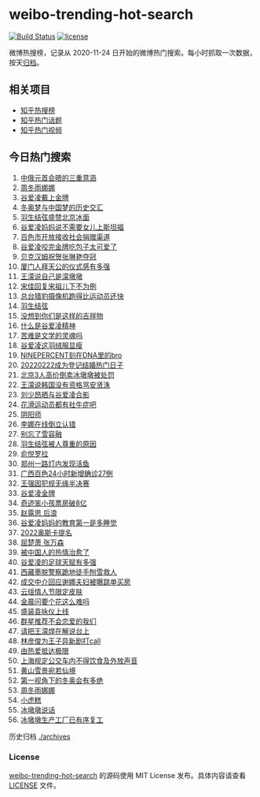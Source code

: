 # weibo-trending-hot-search

[![Build Status](https://github.com/justjavac/weibo-trending-hot-search/workflows/ci/badge.svg?branch=master)](https://github.com/justjavac/weibo-trending-hot-search/actions)
[![license](https://img.shields.io/github/license/justjavac/weibo-trending-hot-search)](https://github.com/justjavac/weibo-trending-hot-search/blob/master/LICENSE)

微博热搜榜，记录从 2020-11-24 日开始的微博热门搜索。每小时抓取一次数据，按天[归档](./archives)。

## 相关项目

- [知乎热搜榜](https://github.com/justjavac/zhihu-trending-top-search)
- [知乎热门话题](https://github.com/justjavac/zhihu-trending-hot-questions)
- [知乎热门视频](https://github.com/justjavac/zhihu-trending-hot-video)

## 今日热门搜索

<!-- BEGIN -->
<!-- 最后更新时间 Wed Feb 09 2022 02:16:24 GMT+0800 (China Standard Time) -->

1. [中俄元首会晤的三重意涵](https://s.weibo.com//weibo?q=%23%E4%B8%AD%E4%BF%84%E5%85%83%E9%A6%96%E4%BC%9A%E6%99%A4%E7%9A%84%E4%B8%89%E9%87%8D%E6%84%8F%E6%B6%B5%23&Refer=new_time)
1. [周冬雨娜娜](https://s.weibo.com//weibo?q=%23%E5%91%A8%E5%86%AC%E9%9B%A8%E5%A8%9C%E5%A8%9C%23&Refer=top)
1. [谷爱凌戴上金牌](https://s.weibo.com//weibo?q=%23%E8%B0%B7%E7%88%B1%E5%87%8C%E6%88%B4%E4%B8%8A%E9%87%91%E7%89%8C%23&Refer=top)
1. [冬奥梦与中国梦的历史交汇](https://s.weibo.com//weibo?q=%23%E5%86%AC%E5%A5%A5%E6%A2%A6%E4%B8%8E%E4%B8%AD%E5%9B%BD%E6%A2%A6%E7%9A%84%E5%8E%86%E5%8F%B2%E4%BA%A4%E6%B1%87%23&Refer=top)
1. [羽生结弦盛赞北京冰面](https://s.weibo.com//weibo?q=%23%E7%BE%BD%E7%94%9F%E7%BB%93%E5%BC%A6%E7%9B%9B%E8%B5%9E%E5%8C%97%E4%BA%AC%E5%86%B0%E9%9D%A2%23&Refer=top)
1. [谷爱凌妈妈说不需要女儿上斯坦福](https://s.weibo.com//weibo?q=%23%E8%B0%B7%E7%88%B1%E5%87%8C%E5%A6%88%E5%A6%88%E8%AF%B4%E4%B8%8D%E9%9C%80%E8%A6%81%E5%A5%B3%E5%84%BF%E4%B8%8A%E6%96%AF%E5%9D%A6%E7%A6%8F%23&Refer=top)
1. [百色市开放接收社会捐赠渠道](https://s.weibo.com//weibo?q=%23%E7%99%BE%E8%89%B2%E5%B8%82%E5%BC%80%E6%94%BE%E6%8E%A5%E6%94%B6%E7%A4%BE%E4%BC%9A%E6%8D%90%E8%B5%A0%E6%B8%A0%E9%81%93%23&Refer=top)
1. [谷爱凌咬完金牌吃包子太可爱了](https://s.weibo.com//weibo?q=%23%E8%B0%B7%E7%88%B1%E5%87%8C%E5%92%AC%E5%AE%8C%E9%87%91%E7%89%8C%E5%90%83%E5%8C%85%E5%AD%90%E5%A4%AA%E5%8F%AF%E7%88%B1%E4%BA%86%23&Refer=top)
1. [贝克汉姆祝贺张琳艳夺冠](https://s.weibo.com//weibo?q=%23%E8%B4%9D%E5%85%8B%E6%B1%89%E5%A7%86%E7%A5%9D%E8%B4%BA%E5%BC%A0%E7%90%B3%E8%89%B3%E5%A4%BA%E5%86%A0%23&Refer=top)
1. [厦门人拜天公的仪式感有多强](https://s.weibo.com//weibo?q=%23%E5%8E%A6%E9%97%A8%E4%BA%BA%E6%8B%9C%E5%A4%A9%E5%85%AC%E7%9A%84%E4%BB%AA%E5%BC%8F%E6%84%9F%E6%9C%89%E5%A4%9A%E5%BC%BA%23&Refer=top)
1. [王濛说自己是濛墩墩](https://s.weibo.com//weibo?q=%23%E7%8E%8B%E6%BF%9B%E8%AF%B4%E8%87%AA%E5%B7%B1%E6%98%AF%E6%BF%9B%E5%A2%A9%E5%A2%A9%23&Refer=top)
1. [宋佳回复宋祖儿下不为例](https://s.weibo.com//weibo?q=%23%E5%AE%8B%E4%BD%B3%E5%9B%9E%E5%A4%8D%E5%AE%8B%E7%A5%96%E5%84%BF%E4%B8%8B%E4%B8%8D%E4%B8%BA%E4%BE%8B%23&Refer=top)
1. [总台猎豹摄像机跑得比运动员还快](https://s.weibo.com//weibo?q=%E6%80%BB%E5%8F%B0%E7%8C%8E%E8%B1%B9%E6%91%84%E5%83%8F%E6%9C%BA%E8%B7%91%E5%BE%97%E6%AF%94%E8%BF%90%E5%8A%A8%E5%91%98%E8%BF%98%E5%BF%AB&Refer=top)
1. [羽生结弦](https://s.weibo.com//weibo?q=%E7%BE%BD%E7%94%9F%E7%BB%93%E5%BC%A6&Refer=top)
1. [没想到你们是这样的吉祥物](https://s.weibo.com//weibo?q=%23%E6%B2%A1%E6%83%B3%E5%88%B0%E4%BD%A0%E4%BB%AC%E6%98%AF%E8%BF%99%E6%A0%B7%E7%9A%84%E5%90%89%E7%A5%A5%E7%89%A9%23&Refer=top)
1. [什么是谷爱凌精神](https://s.weibo.com//weibo?q=%23%E4%BB%80%E4%B9%88%E6%98%AF%E8%B0%B7%E7%88%B1%E5%87%8C%E7%B2%BE%E7%A5%9E%23&Refer=top)
1. [苦难是文学的灵魂吗](https://s.weibo.com//weibo?q=%23%E8%8B%A6%E9%9A%BE%E6%98%AF%E6%96%87%E5%AD%A6%E7%9A%84%E7%81%B5%E9%AD%82%E5%90%97%23&Refer=top)
1. [谷爱凌这羽绒服显瘦](https://s.weibo.com//weibo?q=%23%E8%B0%B7%E7%88%B1%E5%87%8C%E8%BF%99%E7%BE%BD%E7%BB%92%E6%9C%8D%E6%98%BE%E7%98%A6%23&Refer=top)
1. [NINEPERCENT刻在DNA里的bro](https://s.weibo.com//weibo?q=%23NINEPERCENT%E5%88%BB%E5%9C%A8DNA%E9%87%8C%E7%9A%84bro%23&Refer=top)
1. [20220222成为登记结婚热门日子](https://s.weibo.com//weibo?q=%2320220222%E6%88%90%E4%B8%BA%E7%99%BB%E8%AE%B0%E7%BB%93%E5%A9%9A%E7%83%AD%E9%97%A8%E6%97%A5%E5%AD%90%23&Refer=top)
1. [北京3人高价倒卖冰墩墩被处罚](https://s.weibo.com//weibo?q=%23%E5%8C%97%E4%BA%AC3%E4%BA%BA%E9%AB%98%E4%BB%B7%E5%80%92%E5%8D%96%E5%86%B0%E5%A2%A9%E5%A2%A9%E8%A2%AB%E5%A4%84%E7%BD%9A%23&Refer=top)
1. [王濛说韩国没有资格骂安贤洙](https://s.weibo.com//weibo?q=%23%E7%8E%8B%E6%BF%9B%E8%AF%B4%E9%9F%A9%E5%9B%BD%E6%B2%A1%E6%9C%89%E8%B5%84%E6%A0%BC%E9%AA%82%E5%AE%89%E8%B4%A4%E6%B4%99%23&Refer=top)
1. [刘少昂晒与谷爱凌合影](https://s.weibo.com//weibo?q=%23%E5%88%98%E5%B0%91%E6%98%82%E6%99%92%E4%B8%8E%E8%B0%B7%E7%88%B1%E5%87%8C%E5%90%88%E5%BD%B1%23&Refer=top)
1. [花滑运动员都有社牛症吧](https://s.weibo.com//weibo?q=%23%E8%8A%B1%E6%BB%91%E8%BF%90%E5%8A%A8%E5%91%98%E9%83%BD%E6%9C%89%E7%A4%BE%E7%89%9B%E7%97%87%E5%90%A7%23&Refer=top)
1. [阴阳师](https://s.weibo.com//weibo?q=%E9%98%B4%E9%98%B3%E5%B8%88&Refer=top)
1. [李娜在线倒立认错](https://s.weibo.com//weibo?q=%23%E6%9D%8E%E5%A8%9C%E5%9C%A8%E7%BA%BF%E5%80%92%E7%AB%8B%E8%AE%A4%E9%94%99%23&Refer=top)
1. [别忘了雪容融](https://s.weibo.com//weibo?q=%23%E5%88%AB%E5%BF%98%E4%BA%86%E9%9B%AA%E5%AE%B9%E8%9E%8D%23&Refer=top)
1. [羽生结弦被人尊重的原因](https://s.weibo.com//weibo?q=%23%E7%BE%BD%E7%94%9F%E7%BB%93%E5%BC%A6%E8%A2%AB%E4%BA%BA%E5%B0%8A%E9%87%8D%E7%9A%84%E5%8E%9F%E5%9B%A0%23&Refer=top)
1. [俞悦罗拉](https://s.weibo.com//weibo?q=%E4%BF%9E%E6%82%A6%E7%BD%97%E6%8B%89&Refer=top)
1. [郑州一路灯内发现活鱼](https://s.weibo.com//weibo?q=%23%E9%83%91%E5%B7%9E%E4%B8%80%E8%B7%AF%E7%81%AF%E5%86%85%E5%8F%91%E7%8E%B0%E6%B4%BB%E9%B1%BC%23&Refer=top)
1. [广西百色24小时新增确诊27例](https://s.weibo.com//weibo?q=%23%E5%B9%BF%E8%A5%BF%E7%99%BE%E8%89%B224%E5%B0%8F%E6%97%B6%E6%96%B0%E5%A2%9E%E7%A1%AE%E8%AF%8A27%E4%BE%8B%23&Refer=top)
1. [王强因犯规无缘半决赛](https://s.weibo.com//weibo?q=%23%E7%8E%8B%E5%BC%BA%E5%9B%A0%E7%8A%AF%E8%A7%84%E6%97%A0%E7%BC%98%E5%8D%8A%E5%86%B3%E8%B5%9B%23&Refer=top)
1. [谷爱凌金牌](https://s.weibo.com//weibo?q=%23%E8%B0%B7%E7%88%B1%E5%87%8C%E9%87%91%E7%89%8C%23&Refer=top)
1. [奇迹笨小孩票房破8亿](https://s.weibo.com//weibo?q=%23%E5%A5%87%E8%BF%B9%E7%AC%A8%E5%B0%8F%E5%AD%A9%E7%A5%A8%E6%88%BF%E7%A0%B48%E4%BA%BF%23&Refer=top)
1. [赵露思 后浪](https://s.weibo.com//weibo?q=%E8%B5%B5%E9%9C%B2%E6%80%9D%20%E5%90%8E%E6%B5%AA&Refer=top)
1. [谷爱凌妈妈的教育第一是多睡觉](https://s.weibo.com//weibo?q=%23%E8%B0%B7%E7%88%B1%E5%87%8C%E5%A6%88%E5%A6%88%E7%9A%84%E6%95%99%E8%82%B2%E7%AC%AC%E4%B8%80%E6%98%AF%E5%A4%9A%E7%9D%A1%E8%A7%89%23&Refer=top)
1. [2022奥斯卡提名](https://s.weibo.com//weibo?q=%232022%E5%A5%A5%E6%96%AF%E5%8D%A1%E6%8F%90%E5%90%8D%23&Refer=top)
1. [屈楚萧 张万森](https://s.weibo.com//weibo?q=%E5%B1%88%E6%A5%9A%E8%90%A7%20%E5%BC%A0%E4%B8%87%E6%A3%AE&Refer=top)
1. [被中国人的热情治愈了](https://s.weibo.com//weibo?q=%23%E8%A2%AB%E4%B8%AD%E5%9B%BD%E4%BA%BA%E7%9A%84%E7%83%AD%E6%83%85%E6%B2%BB%E6%84%88%E4%BA%86%23&Refer=top)
1. [谷爱凌的足球天赋有多强](https://s.weibo.com//weibo?q=%23%E8%B0%B7%E7%88%B1%E5%87%8C%E7%9A%84%E8%B6%B3%E7%90%83%E5%A4%A9%E8%B5%8B%E6%9C%89%E5%A4%9A%E5%BC%BA%23&Refer=top)
1. [西藏墨脱警察跪地徒手刨雪救人](https://s.weibo.com//weibo?q=%23%E8%A5%BF%E8%97%8F%E5%A2%A8%E8%84%B1%E8%AD%A6%E5%AF%9F%E8%B7%AA%E5%9C%B0%E5%BE%92%E6%89%8B%E5%88%A8%E9%9B%AA%E6%95%91%E4%BA%BA%23&Refer=top)
1. [成交中介回应谢娜夫妇被曝跳单买房](https://s.weibo.com//weibo?q=%23%E6%88%90%E4%BA%A4%E4%B8%AD%E4%BB%8B%E5%9B%9E%E5%BA%94%E8%B0%A2%E5%A8%9C%E5%A4%AB%E5%A6%87%E8%A2%AB%E6%9B%9D%E8%B7%B3%E5%8D%95%E4%B9%B0%E6%88%BF%23&Refer=top)
1. [云瑶情人节限定皮肤](https://s.weibo.com//weibo?q=%23%E4%BA%91%E7%91%B6%E6%83%85%E4%BA%BA%E8%8A%82%E9%99%90%E5%AE%9A%E7%9A%AE%E8%82%A4%23&Refer=top)
1. [金晨问要个花这么难吗](https://s.weibo.com//weibo?q=%23%E9%87%91%E6%99%A8%E9%97%AE%E8%A6%81%E4%B8%AA%E8%8A%B1%E8%BF%99%E4%B9%88%E9%9A%BE%E5%90%97%23&Refer=top)
1. [盛装袁咏仪上线](https://s.weibo.com//weibo?q=%23%E7%9B%9B%E8%A3%85%E8%A2%81%E5%92%8F%E4%BB%AA%E4%B8%8A%E7%BA%BF%23&Refer=top)
1. [群星推荐不会恋爱的我们](https://s.weibo.com//weibo?q=%23%E7%BE%A4%E6%98%9F%E6%8E%A8%E8%8D%90%E4%B8%8D%E4%BC%9A%E6%81%8B%E7%88%B1%E7%9A%84%E6%88%91%E4%BB%AC%23&Refer=top)
1. [请把王濛焊在解说台上](https://s.weibo.com//weibo?q=%23%E8%AF%B7%E6%8A%8A%E7%8E%8B%E6%BF%9B%E7%84%8A%E5%9C%A8%E8%A7%A3%E8%AF%B4%E5%8F%B0%E4%B8%8A%23&Refer=top)
1. [林彦俊为王子异新剧打call](https://s.weibo.com//weibo?q=%23%E6%9E%97%E5%BD%A6%E4%BF%8A%E4%B8%BA%E7%8E%8B%E5%AD%90%E5%BC%82%E6%96%B0%E5%89%A7%E6%89%93call%23&Refer=top)
1. [由热爱抵达极限](https://s.weibo.com//weibo?q=%23%E7%94%B1%E7%83%AD%E7%88%B1%E6%8A%B5%E8%BE%BE%E6%9E%81%E9%99%90%23&Refer=top)
1. [上海规定公交车内不得饮食及外放声音](https://s.weibo.com//weibo?q=%23%E4%B8%8A%E6%B5%B7%E8%A7%84%E5%AE%9A%E5%85%AC%E4%BA%A4%E8%BD%A6%E5%86%85%E4%B8%8D%E5%BE%97%E9%A5%AE%E9%A3%9F%E5%8F%8A%E5%A4%96%E6%94%BE%E5%A3%B0%E9%9F%B3%23&Refer=top)
1. [黄山雪景宛若仙境](https://s.weibo.com//weibo?q=%23%E9%BB%84%E5%B1%B1%E9%9B%AA%E6%99%AF%E5%AE%9B%E8%8B%A5%E4%BB%99%E5%A2%83%23&Refer=top)
1. [第一视角下的冬奥会有多绝](https://s.weibo.com//weibo?q=%23%E7%AC%AC%E4%B8%80%E8%A7%86%E8%A7%92%E4%B8%8B%E7%9A%84%E5%86%AC%E5%A5%A5%E4%BC%9A%E6%9C%89%E5%A4%9A%E7%BB%9D%23&Refer=top)
1. [周冬雨娜娜](https://s.weibo.com//weibo?q=%E5%91%A8%E5%86%AC%E9%9B%A8%E5%A8%9C%E5%A8%9C&Refer=top)
1. [小虎糕](https://s.weibo.com//weibo?q=%23%E5%B0%8F%E8%99%8E%E7%B3%95%23&Refer=top)
1. [冰墩墩说话](https://s.weibo.com//weibo?q=%E5%86%B0%E5%A2%A9%E5%A2%A9%E8%AF%B4%E8%AF%9D&Refer=top)
1. [冰墩墩生产工厂已有序复工](https://s.weibo.com//weibo?q=%23%E5%86%B0%E5%A2%A9%E5%A2%A9%E7%94%9F%E4%BA%A7%E5%B7%A5%E5%8E%82%E5%B7%B2%E6%9C%89%E5%BA%8F%E5%A4%8D%E5%B7%A5%23&Refer=top)

<!-- END -->

历史归档 [./archives](./archives)

### License

[weibo-trending-hot-search](https://github.com/justjavac/weibo-trending-hot-search)
的源码使用 MIT License 发布。具体内容请查看 [LICENSE](./LICENSE) 文件。
